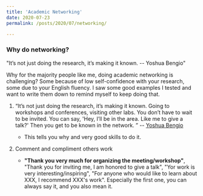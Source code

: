```yaml
---
title: 'Academic Networking'
date: 2020-07-23
permalink: /posts/2020/07/networking/

---
```



### Why do networking? 

"It’s not just doing the research, it’s making it known. -- Yoshua Bengio"

Why for the majority people like me, doing academic networking is challenging? Some because of low self-confidence with your research, 
some due to your English fluency. I saw some good examples I tested and want to write them down to remind myself to keep doing that.  

1. “It’s not just doing the research, it’s making it known. Going to workshops and conferences, visiting other labs. 
You don’t have to wait to be invited. You can say, 'Hey, I’ll be in the area. Like me to give a talk?' Then you get to be known in the network. ” 
-- [Yoshua Bengio](https://www.cifar.ca/cifarnews/2018/08/01/q-a-with-yoshua-bengio?fbclid=IwAR0_LW3U-d1eCBDd2gArvxXDb82VHSAd4-gWsrTBn3l6Jk3uspiUF1wv3AU)
   * This tells you why and very good skills to do it. 

2. Comment and compliment others work
   * **"Thank you very much for organizing the meeting/workshop"**, "Thank you for inviting me, I am honored to give a talk", "Yor work is very 
   interesting/inspiring", "For anyone who would like to learn about XXX, I recommend XXX's work". Especially the first one, you can always say it, and you also 
   mean it.  
